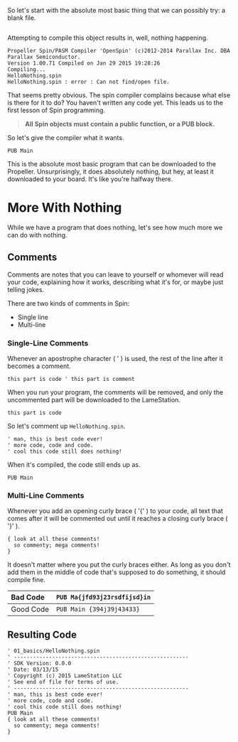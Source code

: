 <p>So let's start with the absolute most basic thing that we can possibly try: a blank file.</p>
<pre><code></code></pre>
<p>Attempting to compile this object results in, well, nothing happening.</p>
<pre><code>Propeller Spin/PASM Compiler &#39;OpenSpin&#39; (c)2012-2014 Parallax Inc. DBA Parallax Semiconductor.
Version 1.00.71 Compiled on Jan 29 2015 19:28:26
Compiling...
HelloNothing.spin
HelloNothing.spin : error : Can not find/open file.</code></pre>
<p>That seems pretty obvious. The spin compiler complains because what else is there for it to do? You haven't written any code yet. This leads us to the first lesson of Spin programming.</p>
<blockquote>
<p><strong>All Spin objects must contain a public function, or a PUB block.</strong></p>
</blockquote>
<p>So let's give the compiler what it wants.</p>
<pre><code>PUB Main</code></pre>
<p>This is the absolute most basic program that can be downloaded to the Propeller. Unsurprisingly, it does absolutely nothing, but hey, at least it downloaded to your board. It's like you're halfway there.</p>
<h1 id="more-with-nothing">More With Nothing</h1>
<p>While we have a program that does nothing, let's see how much more we can do with nothing.</p>
<h2 id="comments">Comments</h2>
<p>Comments are notes that you can leave to yourself or whomever will read your code, explaining how it works, describing what it's for, or maybe just telling jokes.</p>
<p>There are two kinds of comments in Spin:</p>
<ul>
<li>Single line</li>
<li>Multi-line</li>
</ul>
<h3 id="single-line-comments">Single-Line Comments</h3>
<p>Whenever an apostrophe character ( ' ) is used, the rest of the line after it becomes a comment.</p>
<pre><code>this part is code &#39; this part is comment</code></pre>
<p>When you run your program, the comments will be removed, and only the uncommented part will be downloaded to the LameStation.</p>
<pre><code>this part is code</code></pre>
<p>So let's comment up <code>HelloNothing.spin</code>.</p>
<pre><code>&#39; man, this is best code ever!
&#39; more code, code and code.
&#39; cool this code still does nothing!</code></pre>
<p>When it's compiled, the code still ends up as.</p>
<pre><code>PUB Main</code></pre>
<h3 id="multi-line-comments">Multi-Line Comments</h3>
<p>Whenever you add an opening curly brace ( '{' ) to your code, all text that comes after it will be commented out until it reaches a closing curly brace ( '}' ).</p>
<pre><code>{ look at all these comments!
  so commenty; mega comments!
}</code></pre>
<p>It doesn't matter where you put the curly braces either. As long as you don't add them in the middle of code that's supposed to do something, it should compile fine.</p>
<table>
<thead>
<tr class="header">
<th align="left">Bad Code</th>
<th align="left"><code>PUB Ma{jfd93j23rsdfijsd}in</code></th>
</tr>
</thead>
<tbody>
<tr class="odd">
<td align="left">Good Code</td>
<td align="left"><code>PUB Main {394j39j43433}</code></td>
</tr>
</tbody>
</table>
<h2 id="resulting-code">Resulting Code</h2>
<pre><code>&#39; 01_basics/HelloNothing.spin
&#39; -------------------------------------------------------
&#39; SDK Version: 0.0.0
&#39; Date: 03/13/15
&#39; Copyright (c) 2015 LameStation LLC
&#39; See end of file for terms of use.
&#39; -------------------------------------------------------
&#39; man, this is best code ever!
&#39; more code, code and code.
&#39; cool this code still does nothing!
PUB Main
{ look at all these comments!
  so commenty; mega comments!
}

</code></pre>
